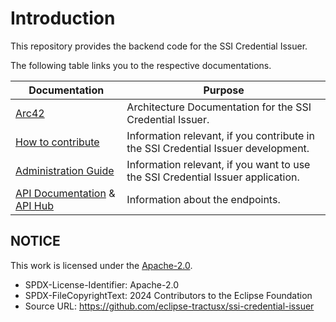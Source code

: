 # Introduction

This repository provides the backend code for the SSI Credential Issuer.

The following table links you to the respective documentations.

| Documentation                                                                                                      | Purpose                                                                           |
| ------------------------------------------------------------------------------------------------------------------ | --------------------------------------------------------------------------------- |
| [Arc42](architecture/Index.md)                                                                                     | Architecture Documentation for the SSI Credential Issuer.                         |
| [How to contribute](./admin/dev-process/How%20to%20contribute.md)                                                  | Information relevant, if you contribute in the SSI Credential Issuer development. |
| [Administration Guide](admin/Admin_Guide.md)                                                                       | Information relevant, if you want to use the SSI Credential Issuer application.   |
| [API Documentation](api/API_Doc.md) & [API Hub](https://eclipse-tractusx.github.io/api-hub/ssi-credential-issuer/) | Information about the endpoints.                                                  |

## NOTICE

This work is licensed under the [Apache-2.0](https://www.apache.org/licenses/LICENSE-2.0).

- SPDX-License-Identifier: Apache-2.0
- SPDX-FileCopyrightText: 2024 Contributors to the Eclipse Foundation
- Source URL: https://github.com/eclipse-tractusx/ssi-credential-issuer
